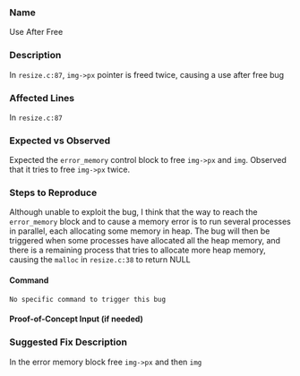 ### Name
Use After Free

### Description
In `resize.c:87`, `img->px` pointer is freed twice, causing a use after free bug

### Affected Lines
In `resize.c:87` 

### Expected vs Observed
Expected the `error_memory` control block to free `img->px` and `img`. Observed that it tries to free `img->px` twice. 

### Steps to Reproduce
Although unable to exploit the bug, I think that the way to reach the `error_memory` block and to cause a memory error is to run several processes in parallel, each allocating some memory in heap. The bug will then be triggered when some processes have allocated all the heap memory, and there is a remaining process that tries to allocate more heap memory, causing the `malloc` in `resize.c:38` to return NULL

#### Command

```
No specific command to trigger this bug
```
#### Proof-of-Concept Input (if needed)

### Suggested Fix Description
In the error memory block free `img->px` and then `img`